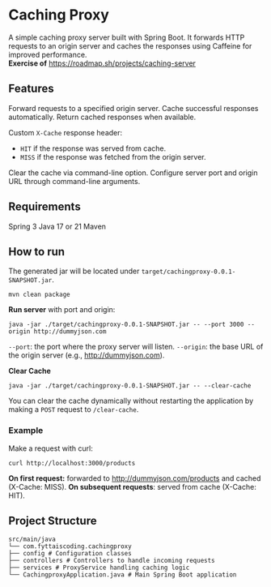 
# Caching Proxy

A simple caching proxy server built with Spring Boot.
It forwards HTTP requests to an origin server and caches the responses using Caffeine for improved performance.   
**Exercise of** https://roadmap.sh/projects/caching-server
## Features
Forward requests to a specified origin server.
Cache successful responses automatically.
Return cached responses when available.

Custom `X-Cache` response header:
- `HIT` if the response was served from cache.
- `MISS` if the response was fetched from the origin server.

Clear the cache via command-line option.
Configure server port and origin URL through command-line arguments.

## Requirements
Spring 3
Java 17 or 21
Maven

## How to run
The generated jar will be located under `target/cachingproxy-0.0.1-SNAPSHOT.jar`.

    mvn clean package

**Run server** with port and origin:

    java -jar ./target/cachingproxy-0.0.1-SNAPSHOT.jar -- --port 3000 --origin http://dummyjson.com

`--port`: the port where the proxy server will listen.
`--origin`: the base URL of the origin server (e.g., http://dummyjson.com).

**Clear Cache**

    java -jar ./target/cachingproxy-0.0.1-SNAPSHOT.jar -- --clear-cache
You can clear the cache dynamically without restarting the application by making a `POST` request to `/clear-cache`.


### Example
Make a request with curl:

    curl http://localhost:3000/products

**On first request:** forwarded to http://dummyjson.com/products and cached (X-Cache: MISS).
**On subsequent requests**: served from cache (X-Cache: HIT).

## Project Structure
```
src/main/java
└── com.fyttaiscoding.cachingproxy
├── config # Configuration classes
├── controllers # Controllers to handle incoming requests
├── services # ProxyService handling caching logic
└── CachingproxyApplication.java # Main Spring Boot application
```
